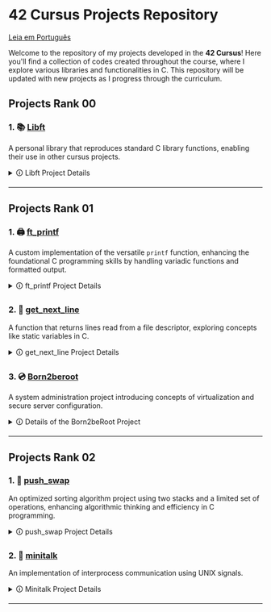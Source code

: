 # 42 Cursus Projects Repository

[Leia em Português](README.pt.md)

Welcome to the repository of my projects developed in the **42 Cursus**! Here you'll find a collection of codes created throughout the course, where I explore various libraries and functionalities in C. This repository will be updated with new projects as I progress through the curriculum.

## Projects Rank 00

### 1. 📚 [Libft](Libft)
   A personal library that reproduces standard C library functions, enabling their use in other cursus projects.

   <details>
     <summary> 🛈 Libft Project Details</summary>

   - **Objective**: Create a personal library, `libft.a`, containing various general-use functions, such as string manipulation, conversion, and memory handling.
   - **Implemented Functions**:

     | Function        | File              | Description                                                             |
     |-----------------|-------------------|-------------------------------------------------------------------------|
     | `ft_isalpha`    | `ft_isalpha.c`    | Checks if the character is alphabetic                                   |
     | `ft_isdigit`    | `ft_isdigit.c`    | Checks if the character is a digit                                      |
     | `ft_isalnum`    | `ft_isalnum.c`    | Checks if the character is alphanumeric                                 |
     | `ft_isascii`    | `ft_isascii.c`    | Checks if the character is in the ASCII table                           |
     | `ft_isprint`    | `ft_isprint.c`    | Checks if it's a printable character                                    |
     | `ft_strlen`     | `ft_strlen.c`     | Calculates the length of a string                                       |
     | `ft_memset`     | `ft_memset.c`     | Fills the bytes of a memory block with a constant value                 |
     | `ft_bzero`      | `ft_bzero.c`      | Fills the bytes of a memory block with zero                             |
     | `ft_memcpy`     | `ft_memcpy.c`     | Copies a memory block                                                   |
     | `ft_memmove`    | `ft_memmove.c`    | Copies a memory block, handling overlaps                                |
     | `ft_strlcpy`    | `ft_strlcpy.c`    | Copies a string                                                         |
     | `ft_strlcat`    | `ft_strlcat.c`    | Concatenates two strings                                                |
     | `ft_toupper`    | `ft_toupper.c`    | Converts a character to uppercase                                       |
     | `ft_tolower`    | `ft_tolower.c`    | Converts a character to lowercase                                       |
     | `ft_strchr`     | `ft_strchr.c`     | Searches for the first occurrence of a character in a string            |
     | `ft_strrchr`    | `ft_strrchr.c`    | Searches for the last occurrence of a character in a string             |
     | `ft_strncmp`    | `ft_strncmp.c`    | Compares two strings                                                    |
     | `ft_memchr`     | `ft_memchr.c`     | Searches for a byte in a memory block                                   |
     | `ft_memcmp`     | `ft_memcmp.c`     | Compares two memory blocks                                              |
     | `ft_strnstr`    | `ft_strnstr.c`    | Searches for a substring within another string, limited by length       |
     | `ft_atoi`       | `ft_atoi.c`       | Converts a string to an integer                                         |
     | `ft_calloc`     | `ft_calloc.c`     | Allocates and initializes memory                                        |
     | `ft_strdup`     | `ft_strdup.c`     | Duplicates a string                                                     |    
     | `ft_substr`     | `ft_substr.c`     | Creates a substring from a string                                       |
     | `ft_strjoin`    | `ft_strjoin.c`    | Concatenates two strings into a new string                              |
     | `ft_strtrim`    | `ft_strtrim.c`    | Removes specific characters from the start and end of a string          |
     | `ft_split`      | `ft_split.c`      | Splits a string into substrings using a delimiter                       |
     | `ft_itoa`       | `ft_itoa.c`       | Converts an integer to a string                                         |
     | `ft_strmapi`    | `ft_strmapi.c`    | Applies a function to each character in a string, creating a new string |
     | `ft_striteri`   | `ft_striteri.c`   | Applies a function to each character in a string                        |
     | `ft_putchar_fd` | `ft_putchar_fd.c` | Writes a character to a file descriptor                                 |
     | `ft_putstr_fd`  | `ft_putstr_fd.c`  | Writes a string to a file descriptor                                    |
     | `ft_putendl_fd` | `ft_putendl_fd.c` | Writes a string followed by a newline to a file descriptor              |
     | `ft_putnbr_fd`  | `ft_putnbr_fd.c`  | Writes an integer to a file descriptor                                  |

   - **Bonus Functions**:

     | Function        | File              | Description                                                             |
     |-----------------|-------------------|-------------------------------------------------------------------------|
     | `ft_lstnew`     | `ft_lstnew.c`     | Creates a new list element                                              |
     | `ft_lstadd_front` | `ft_lstadd_front.c` | Adds an element to the beginning of the list                         |
     | `ft_lstsize`    | `ft_lstsize.c`    | Calculates the size of the list                                         |
     | `ft_lstlast`    | `ft_lstlast.c`    | Returns the last element of the list                                    |
     | `ft_lstadd_back`| `ft_lstadd_back.c`| Adds an element to the end of the list                                  |
     | `ft_lstdelone`  | `ft_lstdelone.c`  | Removes and frees a list element                                        |
     | `ft_lstclear`   | `ft_lstclear.c`   | Clears and frees all elements of the list                               |
     | `ft_lstiter`    | `ft_lstiter.c`    | Iterates over the list and applies a function to each element           |
     | `ft_lstmap`     | `ft_lstmap.c`     | Creates a new list by applying a function to each element               |

   - **Project Norms**:
      - All functions are implemented following the 42 norminette.
      - Dynamically allocated memory is freed correctly.
      - Includes a `Makefile` to compile the library with various rules for cleaning, compiling with bonus functions, etc.
      - The `libft.h` header contains declarations for all the functions implemented in the library, making it easier to use and maintain.

   - **Makefile**:
      - The `Makefile` automates the compilation process for the `libft` library. It includes several rules that streamline building and cleaning up the library files:
      
         - **Rules**:
           - `make` or `make all`: Compiles all `.c` files listed in the source files section of the `Makefile` and generates the static library `libft.a`. This library can be linked to other projects in the cursus to utilize the functions implemented.
           - `make clean`: Deletes all object files (`.o` files) generated during compilation. This rule is useful to clear intermediate files without removing the final `libft.a` library.
           - `make fclean`: Performs a full clean, deleting both object files and the `libft.a` library. This rule is typically used when you want to remove all compiled files and start the build process from scratch.
           - `make re`: This rule is a shortcut that runs `make fclean` followed by `make all`, effectively rebuilding the library from scratch.

         - **Bonus Rule**:
           - `make bonus`: Compiles additional bonus functions and includes them in the `libft.a` library. These bonus functions provide additional functionality, such as handling linked lists (`ft_lst*` functions), which are often required in other                   projects of the cursus.

         - **Variables**:
           - `CC`: Specifies the compiler, usually `gcc`.
           - `CFLAGS`: Contains compiler flags (e.g., `-Wall -Wextra -Werror`), ensuring the code is compiled with strict error and warning checks in line with 42's norms.

         - The `Makefile` ensures that only modified `.c` files are recompiled, improving efficiency in development and debugging. It follows standard `Makefile` conventions, making it easy for any developer familiar with `Makefiles` to use.

        - **Example Usage**:
           - Run `make` to compile the library.
           - Use `make clean` or `make fclean` to remove intermediate files and the library.
           - Run `make bonus` to include bonus functions if needed.

   - **libft.h File**:
      - The `libft.h` file is the main header for the `libft` library. It contains:
        
         - **Function Declarations**: All functions implemented in `libft` are declared here. This allows other files that include `libft.h` to use these functions without needing to redeclare them.
         
         - **Required Libraries**: It includes essential standard libraries such as `<stdlib.h>`, `<unistd.h>`, and `<string.h>`, ensuring that the functions have access to standard C definitions and functionalities.
         
         - **Type and Structure Definitions**: Contains type definitions and structures (such as `t_list`), used for linked list manipulation in the bonus functions. The `t_list` structure, for example, is utilized in `ft_lst*` functions and is                      defined with members like `content` (to hold the node’s content) and `next` (to point to the next node).

      - **Example of the t_list Structure**:
        
        ```c
        typedef struct s_list
        {
            void            *content;
            struct s_list   *next;
        } t_list;
        ```

      - **Purpose**: The `libft.h` serves as a central location for all function declarations and necessary includes for the `libft` library. Once compiled, other projects can simply include `libft.h` to access all functions and structures provided by             the library.

      - **Usage**: Any file that wants to use `libft` functions can include `libft.h` with `#include "libft.h"`, making the entire library accessible with a single include line.
        
   </details>

   ---

## Projects Rank 01

### 1. 🖨️ [ft_printf](ft_printf) 
A custom implementation of the versatile `printf` function, enhancing the foundational C programming skills by handling variadic functions and formatted output.

<details>
  <summary> 🛈 ft_printf Project Details</summary>

- **Objective**: Develop a library, `libftprintf.a`, containing a custom version of the `printf` function, `ft_printf()`, to mimic the behavior of the standard C library function `printf`.

- **Implemented Features**:

  | Conversion   | Description                                                                                     |
  |--------------|-------------------------------------------------------------------------------------------------|
  | `%c`         | Prints a single character                                                                       |
  | `%s`         | Prints a string                                                                                 |
  | `%p`         | Prints a pointer address in hexadecimal format                                                  |
  | `%d`         | Prints a decimal (base 10) integer                                                              |
  | `%i`         | Prints an integer in base 10                                                                    |
  | `%u`         | Prints an unsigned decimal (base 10) number                                                     |
  | `%x`         | Prints a number in lowercase hexadecimal (base 16)                                              |
  | `%X`         | Prints a number in uppercase hexadecimal (base 16)                                              |
  | `%%`         | Prints a literal percent sign                                                                   |


- **Highlights**:
  - Utilizes variadic functions (`va_start`, `va_arg`, `va_end`) to handle a variable number of arguments.
  - Provides formatted output using minimal buffer management, adhering to the project constraints.
  - Fully compatible with `libft`, enabling its integration into future 42 projects.
  - The library is evaluated against the standard `printf` for accuracy and performance.

- **Project Norms**:
  - Code adheres strictly to the 42 norminette.
  - Memory allocated dynamically is appropriately freed, ensuring no memory leaks.
  - Includes a robust `Makefile` to compile the library with different rules.

- **Makefile**:
  - Automates the build process for the `ft_printf` library, ensuring simplicity and consistency.
  - **Rules**:
    - `make` or `make all`: Compiles the library `libftprintf.a`.
    - `make clean`: Removes object files (`.o`).
    - `make fclean`: Removes all compiled files, including `libftprintf.a`.
    - `make re`: Recompiles the project from scratch.
    - `make bonus`: Compiles and includes bonus functionalities if present.

- **Example Usage**:
  ```c
  #include "ft_printf.h"

  int main() {
      ft_printf("Hello, %s! The answer is %d.\n", "world", 42);
      return 0;
  }

- **Challenges and Learning**:
  - Understanding and implementing variadic functions in C.
  - Managing formatted string parsing and output.
  - Emulating the behavior of a widely-used standard library function.

</details>

### 2. 📄 [get_next_line](get_next_line)
A function that returns lines read from a file descriptor, exploring concepts like static variables in C.

<details>
  <summary> 🛈 get_next_line Project Details</summary>

- **Objective**: Develop the `get_next_line()` function that returns a line read from a file descriptor, including the newline character (`\n`) if present.

- **Requirements**:
  - Repeated calls to `get_next_line()` should allow reading the file line by line.
  - If there is nothing left to read or an error occurs, the function should return `NULL`.
  - It should work for both file reading and standard input (`stdin`).
  - The returned line should include the newline character unless the end of the file is reached and it doesn't end with `\n`.

- **Function Name and Files**:
  - Function: `get_next_line`
  - Files: `get_next_line.c`, `get_next_line_utils.c`, `get_next_line.h`

- **Parameters and Return Value**:
  - Parameters:
    - `fd`: the file descriptor to read from.
  - Return:
    - A string containing the read line, or `NULL` if there is nothing more to read or if an error occurred.

- **Allowed External Functions**:
  - `read`, `malloc`, `free`

- **Project Guidelines**:
  - The code must comply with the 42 *norminette*.
  - Dynamically allocated memory must be properly freed, with no leaks.

- **Challenges**:
  - Efficiently use static variables to store unprocessed data between calls.
  - Handle different buffer sizes and unpredictable behavior from file descriptors.

- **Prototype**:
  ```c
  char *get_next_line(int fd);

- **Bonus**:
   - Implementation that supports multiple file descriptors simultaneously.
   - Use only one static variable.

- **Example Usage**:
  ```c
  #include "get_next_line.h"
  #include <fcntl.h>
  #include <stdio.h>

  int main() {
    int fd = open("file.txt", O_RDONLY);
    char *line;

    while ((line = get_next_line(fd)) != NULL) {
        printf("%s", line);
        free(line);
    }
    close(fd);
    return 0;
  }

- **Important Considerations**:
   - Test with various `BUFFER_SIZE` values (e.g., 1, 42, 9999).
   - Ensure that the function reads only what is necessary to return each line.
   - Handle errors such as null pointers and invalid file descriptors.

</details> 

### 3. 💿 [Born2beroot](Born2beroot)

A system administration project introducing concepts of virtualization and secure server configuration.

<details>
  <summary> 🛈 Details of the Born2beRoot Project</summary>

- **Objective**: Create and configure a secure virtual machine using VirtualBox (or UTM) with the following characteristics:
  - Operating system: the latest stable version of Debian or Rocky.
  - Minimal service configuration, without a graphical interface.
  - Creation of at least two encrypted partitions using LVM.

- **Mandatory Configurations**

  - **Firewall**: Configure UFW (or firewalld for Rocky) to allow only connections on SSH port 4242.
  
  - **SSH**:
    - Service running on port 4242.
    - Prohibit SSH connections as root.
  
  - **Users and Groups**:
    - Create a user with your login and assign them to the `user42` and `sudo` groups.
    - Implement a strong password policy:
      - Expiration every 30 days.
      - Minimum of 10 characters, including an uppercase letter, a lowercase letter, and a number.
      - Warning 7 days before expiration.
      - Prohibit more than 3 identical consecutive characters.
  
  - **Sudo**:
    - Limit authentication attempts to 3.
    - Display a custom message in case of error.
    - Archive logs of all actions in `/var/log/sudo/`.
    - Enable TTY mode and restrict paths used by sudo.
  
  - **Hostname**: Must be set as `<login>42` and be modified during the evaluation.
  
  - **Monitoring Script**:
    - A `monitoring.sh` script that displays every 10 minutes information such as:
      - System architecture and kernel version.
      - Number of physical and virtual processors.
      - RAM and disk usage.
      - CPU utilization rate.
      - Last reboot date.
      - LVM status.
      - Number of active connections and logged users.
      - IPv4 and MAC addresses.
      - Number of commands executed with sudo.

- **Rules**:
  - It is necessary to configure and explain the `monitoring.sh` script during the defense.

</details>


---

## Projects Rank 02

### 1. 🧮 [push_swap](https://github.com/andrade950/42push_swap)
An optimized sorting algorithm project using two stacks and a limited set of operations, enhancing algorithmic thinking and efficiency in C programming.

<details>
  <summary> 🛈 push_swap Project Details</summary>

- **Objective**: Develop a program, `push_swap`, that sorts a stack of integers using the smallest number of predefined operations. The goal is to implement an efficient sorting algorithm while adhering to the project constraints.

- **Implemented Features**:  

  | Operação   | Descrição                                                                                   |
  |------------|---------------------------------------------------------------------------------------------|
  | `sa`       | Troca os dois primeiros elementos da pilha `a`                                              |
  | `sb`       | Troca os dois primeiros elementos da pilha `b`                                              |
  | `ss`       | Executa `sa` e `sb` simultaneamente                                                         |
  | `pa`       | Move o elemento do topo da pilha `b` para `a`                                               |
  | `pb`       | Move o elemento do topo da pilha `a` para `b`                                               |
  | `ra`       | Roda `a` (desloca todos os elementos para cima, o primeiro torna-se o último)               |
  | `rb`       | Roda `b` (desloca todos os elementos para cima, o primeiro torna-se o último)               |
  | `rr`       | Executa `ra` e `rb` simultaneamente                                                         |
  | `rra`      | Roda `a` ao contrário (desloca todos os elementos para baixo, o último torna-se o primeiro) |
  | `rrb`      | Roda `b` ao contrário (desloca todos os elementos para baixo, o último torna-se o primeiro) |
  | `rrr`      | Executa `rra` e `rrb` simultaneamente                                                       |

- **Highlights**:
  - Implements efficient sorting algorithms (e.g., Quick Sort, Radix Sort, or an optimized variation).
  - Utilizes two stacks (`a` and `b`) and a limited set of operations to achieve the desired sorting.
  - Ensures minimal operation count to meet benchmark requirements.
  - Manages memory dynamically and prevents leaks.
  - Error handling for invalid inputs (non-integer values, duplicates, overflow).

- **Project Norms**:
  - Code adheres strictly to the 42 norminette.
  - No global variables are used.
  - Implements a robust `Makefile` for compilation.

- **Makefile**:
  - Automates the build process for `push_swap`, ensuring consistency.
  - **Rules**:
    - `make` or `make all`: Compiles `push_swap`.
    - `make clean`: Removes object files (`.o`).
    - `make fclean`: Removes compiled files and executable.
    - `make re`: Recompiles the project from scratch.
    - `make bonus`: Compiles additional `checker` program.

- **Example Usage**:
  ```bash
  ./push_swap 2 1 3 6 5 8
  sa
  pb
  pb
  pb
  sa
  pa
  pa
  pa
  ```

- **Benchmark Requirements**:
  - Sorting **100 random numbers** in **≤ 700 operations**.
  - Sorting **500 random numbers** in **≤ 5500 operations**.

- **Challenges and Learning**:
  - Mastering sorting algorithms and optimizing them for minimal operations.
  - Implementing and managing a dual-stack system.
  - Handling input validation and error management in C.
  - Understanding time complexity and algorithm efficiency.

</details>

### 2. 📡 [minitalk](https://github.com/andrade950/42minitalk)
An implementation of interprocess communication using UNIX signals.

<details>
  <summary> 🛈 Minitalk Project Details</summary>

- **Objective**: Create a communication program between a client and a server using UNIX signals.

- **Functionality**:
  - The **server** must be started first and display its PID upon initialization.
  - The **client** receives the server's PID and the string to be sent as parameters.
  - The client sends the string to the server using only the `SIGUSR1` and `SIGUSR2` signals.
  - The server receives the string and quickly prints it to the standard output.
  - The server must be able to handle multiple clients without needing to restart.

- **Allowed Functions**:  
  | Function       | Description |
  |--------------|-------------|
  | `write`      | Writes to the standard output |
  | `ft_printf`  | Prints formatted messages |
  | `signal`     | Defines a signal handler |
  | `sigemptyset` | Initializes an empty signal set |
  | `sigaddset`  | Adds a signal to the set |
  | `sigaction`  | Defines actions for signals |
  | `kill`       | Sends signals to processes |
  | `getpid`     | Retrieves the current process PID |
  | `malloc`     | Allocates memory dynamically |
  | `free`       | Frees allocated memory |
  | `pause`      | Pauses the process until a signal is received |
  | `sleep`      | Suspends execution for a specified time |
  | `usleep`     | Suspends execution for a specified time in microseconds |
  | `exit`       | Terminates the program |

- **Project Guidelines**:
  - The code strictly follows the 42 **norminette** standard.
  - No memory leaks are allowed.
  - The client and server must be compiled separately and named `client` and `server`.
  - A `Makefile` must be provided to compile the files without relinking.

- **Makefile**:
  - Automates the compilation process for `minitalk`.
  - **Rules**:
    - `make` or `make all`: Compiles `client` and `server`.
    - `make clean`: Removes object files (`.o`).
    - `make fclean`: Removes compiled files and executables.
    - `make re`: Recompiles the project from scratch.

- **Usage Example**:
  ```bash
  # Start the server
  ./server
  # The server will display its PID, for example: 12345

  # Run the client to send a message to the server
  ./client 12345 "Hello, Minitalk!"
  ```

- **Challenges and Learning Outcomes**:
  - Understanding UNIX signals and IPC (Inter-Process Communication).
  - Implementing a robust and reliable communication protocol.
  - Ensuring data integrity during transmission without losses.
  - Efficiently handling processes and signals in C.

</details>

---
